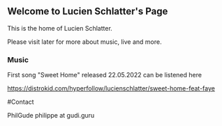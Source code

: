 ## Welcome to Lucien Schlatter's Page

This is the home of Lucien Schlatter.

Please visit later for more about music, live and more.

### Music

First song "Sweet Home" released 22.05.2022 can be listened here

https://distrokid.com/hyperfollow/lucienschlatter/sweet-home-feat-faye

#Contact

PhilGude
philippe at gudi.guru
